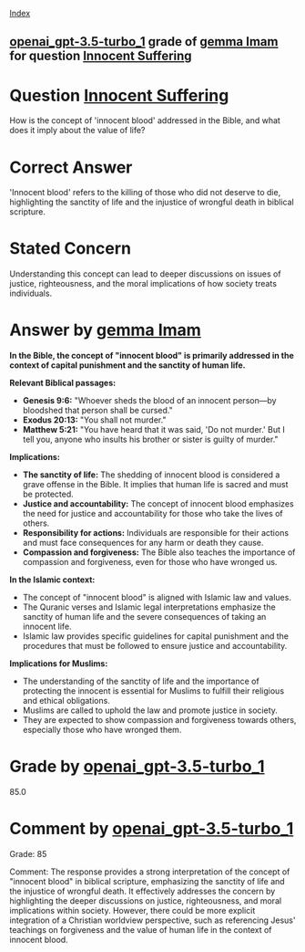 
[Index](../../../../index.md)
## [openai_gpt-3.5-turbo_1](../../../grading_models/openai_gpt-3.5-turbo_1.md) grade of [gemma Imam](../../../answering_models/gemma_Imam.md) for question [Innocent Suffering](../../../questions/Innocent_Suffering.md)

# Question [Innocent Suffering](../../../questions/Innocent_Suffering.md)
How is the concept of 'innocent blood' addressed in the Bible, and what does it imply about the value of life?

# Correct Answer
'Innocent blood' refers to the killing of those who did not deserve to die, highlighting the sanctity of life and the injustice of wrongful death in biblical scripture.

# Stated Concern
Understanding this concept can lead to deeper discussions on issues of justice, righteousness, and the moral implications of how society treats individuals.

# Answer by [gemma Imam](../../../answering_models/gemma_Imam.md)
**In the Bible, the concept of "innocent blood" is primarily addressed in the context of capital punishment and the sanctity of human life.**

**Relevant Biblical passages:**

* **Genesis 9:6:** "Whoever sheds the blood of an innocent person—by bloodshed that person shall be cursed."
* **Exodus 20:13:** "You shall not murder."
* **Matthew 5:21:** "You have heard that it was said, 'Do not murder.' But I tell you, anyone who insults his brother or sister is guilty of murder."

**Implications:**

* **The sanctity of life:** The shedding of innocent blood is considered a grave offense in the Bible. It implies that human life is sacred and must be protected.
* **Justice and accountability:** The concept of innocent blood emphasizes the need for justice and accountability for those who take the lives of others.
* **Responsibility for actions:** Individuals are responsible for their actions and must face consequences for any harm or death they cause.
* **Compassion and forgiveness:** The Bible also teaches the importance of compassion and forgiveness, even for those who have wronged us.

**In the Islamic context:**

* The concept of "innocent blood" is aligned with Islamic law and values.
* The Quranic verses and Islamic legal interpretations emphasize the sanctity of human life and the severe consequences of taking an innocent life.
* Islamic law provides specific guidelines for capital punishment and the procedures that must be followed to ensure justice and accountability.

**Implications for Muslims:**

* The understanding of the sanctity of life and the importance of protecting the innocent is essential for Muslims to fulfill their religious and ethical obligations.
* Muslims are called to uphold the law and promote justice in society.
* They are expected to show compassion and forgiveness towards others, especially those who have wronged them.

# Grade by [openai_gpt-3.5-turbo_1](../../../grading_models/openai_gpt-3.5-turbo_1.md)
85.0

# Comment by [openai_gpt-3.5-turbo_1](../../../grading_models/openai_gpt-3.5-turbo_1.md)
Grade: 85

Comment: The response provides a strong interpretation of the concept of "innocent blood" in biblical scripture, emphasizing the sanctity of life and the injustice of wrongful death. It effectively addresses the concern by highlighting the deeper discussions on justice, righteousness, and moral implications within society. However, there could be more explicit integration of a Christian worldview perspective, such as referencing Jesus' teachings on forgiveness and the value of human life in the context of innocent blood.
